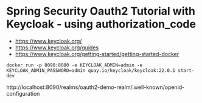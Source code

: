 # Spring Security Oauth2 Tutorial with Keycloak - using authorization_code

- https://www.keycloak.org/
- https://www.keycloak.org/guides
- https://www.keycloak.org/getting-started/getting-started-docker

```
docker run -p 8090:8080 -e KEYCLOAK_ADMIN=admin -e KEYCLOAK_ADMIN_PASSWORD=admin quay.io/keycloak/keycloak:22.0.1 start-dev

```


http://localhost:8090/realms/oauth2-demo-realm/.well-known/openid-configuration

